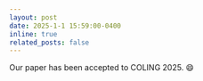 ```yaml
---
layout: post
date: 2025-1-1 15:59:00-0400
inline: true
related_posts: false
---
```


Our paper has been accepted to COLING 2025. :smile: